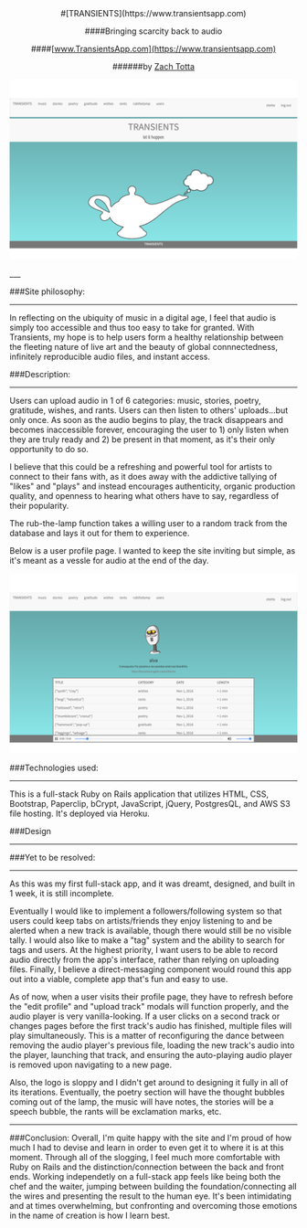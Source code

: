 
<center> 
#[TRANSIENTS](https://www.transientsapp.com)

####Bringing scarcity back to audio

####[www.TransientsApp.com](https://www.transientsapp.com)

######by [Zach Totta](https://www.linkedin.com/in/zachary-totta-8aa21627)

![](./public/welcome_screen.png)
</center>
___

###Site philosophy:

___

In reflecting on the ubiquity of music in a digital age, I feel that audio is simply too accessible and thus too easy to take for granted. With Transients, my hope is to help users form a healthy relationship between the fleeting nature of live art and the beauty of global connnectedness, infinitely reproducible audio files, and instant access. 

###Description:
___

Users can upload audio in 1 of 6 categories: music, stories, poetry, gratitude, wishes, and rants.
Users can then listen to others' uploads...but only once. As soon as the audio begins to play, the track disappears and becomes inaccessible forever, encouraging the user to 1) only listen when they are truly ready and 2) be present in that moment, as it's their only opportunity to do so.

I believe that this could be a refreshing and powerful tool for artists to connect to their fans with, as it does away with the addictive tallying of "likes" and "plays" and instead encourages authenticity, organic production quality, and openness to hearing what others have to say, regardless of their popularity.

The rub-the-lamp function takes a willing user to a random track from the database and lays it out for them to experience. 

Below is a user profile page. I wanted to keep the site inviting but simple, as it's meant as a vessle for audio at the end of the day.

![](./public/user_profile2.png)  

###Technologies used:
___
This is a full-stack Ruby on Rails application that utilizes HTML, CSS, Bootstrap, Paperclip, bCrypt, JavaScript, jQuery, PostgresQL, and AWS S3 file hosting. It's deployed via Heroku. 

###Design
___


###Yet to be resolved:
___
As this was my first full-stack app, and it was dreamt, designed, and built in 1 week, it is still incomplete.

Eventually I would like to implement a followers/following system so that users could keep tabs on artists/friends they enjoy listening to and be alerted when a new track is available, though there would still be no visible tally. I would also like to make a "tag" system and the ability to search for tags and users. At the highest priority, I want users to be able to record audio directly from the app's interface, rather than relying on uploading files. Finally, I believe a direct-messaging component would round this app out into a viable, complete app that's fun and easy to use.

As of now, when a user visits their profile page, they have to refresh before the "edit profile" and "upload track" modals will function properly, and the audio player is very vanilla-looking. If a user clicks on a second track or changes pages before the first track's audio has finished, multiple files will play simultaneously. This is a matter of reconfiguring the dance between removing the audio player's previous file, loading the new track's audio into the player, launching that track, and ensuring the auto-playing audio player is removed upon navigating to a new page. 

Also, the logo is sloppy and I didn't get around to designing it fully in all of its iterations. Eventually, the poetry section will have the thought bubbles coming out of the lamp, the music will have notes, the stories will be a speech bubble, the rants will be exclamation marks, etc.

---------------
###Conclusion:
Overall, I'm quite happy with the site and I'm proud of how much I had to devise and learn in order to even get it to where it is at this moment. Through all of the slogging, I feel much more comfortable with Ruby on Rails and the distinction/connection between the back and front ends. Working independetly on a full-stack app feels like being both the chef and the waiter, jumping between building the foundation/connecting all the wires and presenting the result to the human eye. It's been intimidating and at times overwhelming, but confronting and overcoming those emotions in the name of creation is how I learn best.
